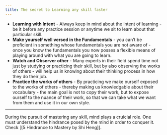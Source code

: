 ```yaml
---
title: The secret to Learning any skill faster
---
```


- **Learning with Intent** - Always keep in mind about the intent of learning - be it before any practice session or anytime we sit to learn about that particular skill.
- **Make yourself well versed in the Fundamentals** - you can’t be proficient in something whose fundamentals you are not aware of - once you know the fundamentals you now posses a flexible means of playing around with what you are going to learn.
- **Watch and Observer other** - Many experts in their field spend time not just by studying or practicing their skill, but by also observing the works of others - will help us in knowing about their thinking process in how they do their job.
- **Practice the works of others** - By practicing we make ourself exposed to the works of others - thereby making us knowledgable about their vocabulary - the main goal is not to copy their work, but to expose ourself to the nuance of their work, so that we can take what we want from them and use it in our own style.

---

During the pursuit of mastering any skill, mind plays a cruicial role.
One must understand the hindrance posed by the mind in order to conquer it. 
Check [[5 Hindrance to Mastery by Shi Heng]].